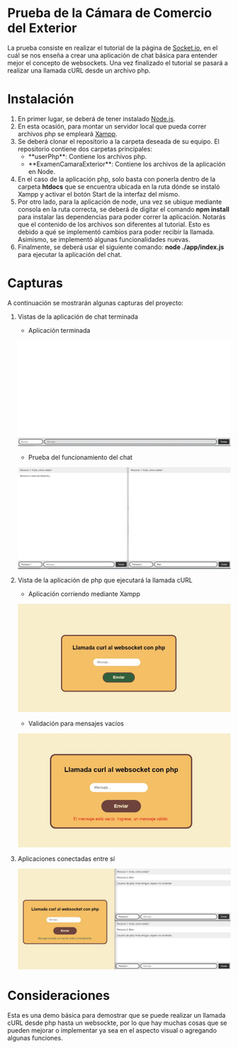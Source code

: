 # Prueba de la Cámara de Comercio del Exterior
La prueba consiste en realizar el tutorial de la página de [Socket.io](https://socket.io/get-started/chat), en el cuál se nos enseña a crear una aplicación de chat básica para entender mejor el concepto de websockets. Una vez finalizado el tutorial se pasará a realizar una llamada cURL desde un archivo php.


# Instalación
1. En primer lugar, se deberá de tener instalado [Node.js](https://nodejs.org/en).
2. En esta ocasión, para montar un servidor local que pueda correr archivos php se empleará [Xampp](https://www.apachefriends.org/es/index.html).
3. Se deberá clonar el repositorio a la carpeta deseada de su equipo. El repositorio contiene dos carpetas principales:
   <ul>
      <li>**userPhp**: Contiene los archivos php.</li>
      <li>**ExamenCamaraExterior**: Contiene los archivos de la aplicación en Node.</li>
   </ul> 
5. En el caso de la aplicación php, solo basta con ponerla dentro de la carpeta **htdocs** que se encuentra ubicada en la ruta dónde se instaló Xampp y activar el botón Start de la interfaz del mismo.
6. Por otro lado, para la aplicación de node, una vez se ubique mediante consola en la ruta correcta, se deberá de digitar el comando **npm install** para instalar las dependencias para poder correr la aplicación. Notarás que el contenido de los archivos son diferentes al tutorial. Esto es debido a qué se implementó cambios para poder recibir la llamada. Asimismo, se implementó algunas funcionalidades nuevas.
7. Finalmente, se deberá usar el siguiente comando: **node ./app/index.js** para ejecutar la aplicación del chat.


# Capturas
A continuación se mostrarán algunas capturas del proyecto:

1. Vistas de la aplicación de chat terminada
   
   - Aplicación terminada
   
   <p align="center">
     <img src="screenshots/vistaChat.JPG" alt="Vista del chat">
   </p>


   - Prueba del funcionamiento del chat
   
   <p align="center">
     <img src="screenshots/vistaChatConDialogo.JPG" alt="Vista del chat con dialogo">
   </p>

2. Vista de la aplicación de php que ejecutará la llamada cURL
   
   - Aplicación corriendo mediante Xampp
   
   <p align="center">
     <img src="screenshots/vistaFormularioPhp.JPG" alt="Vista de la app de php">
   </p>

   - Validación para mensajes vacíos
   
   <p align="center">
     <img src="screenshots/vistaFormularioPhpDatosVacios.JPG" alt="Vista de la app de php">
   </p>

3. Aplicaciones conectadas entre sí
  
   <p align="center">
     <img src="screenshots/llamadaCurlExitosa.JPG" alt="Vista app funcionando">
   </p>


# Consideraciones
Esta es una demo básica para demostrar que se puede realizar un llamada cURL desde php hasta un websockte, por lo que hay muchas cosas que se pueden mejorar o implementar ya sea en el aspecto visual o agregando algunas funciones.
